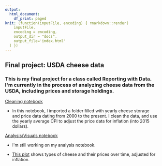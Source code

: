 ```yaml
---
output:
  html_document:
    df_print: paged
knit: (function(inputFile, encoding) { rmarkdown::render(
    inputFile,
    encoding = encoding,
    output_dir = "docs",
    output_file='index.html'
  ) })
---
```


## Final project: USDA cheese data

### This is my final project for a class called Reporting with Data. I'm currently in the process of analyzing cheese data from the USDA, including prices and storage holdings.

[Cleaning notebook](https://athenahawkins.github.io/athena-final/01-cleaning.html)

- In this notebook, I imported a folder filled with yearly cheese storage and price data dating from 2000 to the present. I clean the data, and use the yearly average CPI to adjust the price data for inflation (into 2015 dollars).

[Analysis/Visuals notebook](https://athenahawkins.github.io/athena-final/02-analysis.html)

- I'm still working on my analysis notebook.

- [This plot](https://github.com/athenahawkins/athena-final/blob/main/plot2.pdf) shows types of cheese and their prices over time, adjusted for inflation.
